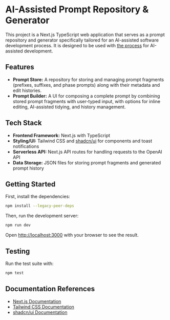 # AI-Assisted Prompt Repository & Generator

This project is a Next.js TypeScript web application that serves as a prompt repository and generator specifically tailored for an AI-assisted software development process. It is designed to be used with [the process](PROCESS.md) for AI-assisted development.

## Features

- **Prompt Store:** A repository for storing and managing prompt fragments (prefixes, suffixes, and phase prompts) along with their metadata and edit histories.
- **Prompt Builder:** A UI for composing a complete prompt by combining stored prompt fragments with user-typed input, with options for inline editing, AI-assisted tidying, and history management.

## Tech Stack

- **Frontend Framework:** Next.js with TypeScript
- **Styling/UI:** Tailwind CSS and [shadcn/ui](https://ui.shadcn.com/) for components and toast notifications
- **Serverless API:** Next.js API routes for handling requests to the OpenAI API
- **Data Storage:** JSON files for storing prompt fragments and generated prompt history

## Getting Started

First, install the dependencies:

```bash
npm install --legacy-peer-deps
```

Then, run the development server:

```bash
npm run dev
```

Open [http://localhost:3000](http://localhost:3000) with your browser to see the result.

## Testing

Run the test suite with:

```bash
npm test
```

## Documentation References

- [Next.js Documentation](https://nextjs.org/docs)
- [Tailwind CSS Documentation](https://tailwindcss.com/docs)
- [shadcn/ui Documentation](https://ui.shadcn.com/docs)
